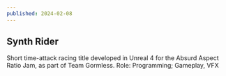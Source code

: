 ```yaml
---
published: 2024-02-08
---
```


## Synth Rider

Short time-attack racing title developed in Unreal 4 for the Absurd Aspect Ratio Jam, as part of Team Gormless.
Role: Programming; Gameplay, VFX
